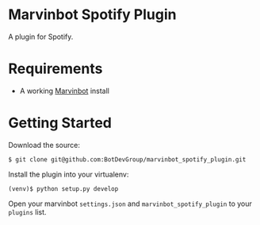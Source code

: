 # Marvinbot Spotify Plugin

A plugin for Spotify.

# Requirements

-   A working [Marvinbot](https://github.com/BotDevGroup/marvin) install

# Getting Started

Download the source:

```
$ git clone git@github.com:BotDevGroup/marvinbot_spotify_plugin.git
```

Install the plugin into your virtualenv:

```
(venv)$ python setup.py develop
```

Open your marvinbot `settings.json` and `marvinbot_spotify_plugin` to your `plugins` list.
